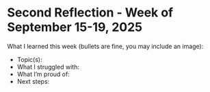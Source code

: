 # Second Reflection - Week of September 15-19, 2025
What I learned this week (bullets are fine, you may include an image):

- Topic(s):
- What I struggled with:
- What I’m proud of:
- Next steps:
